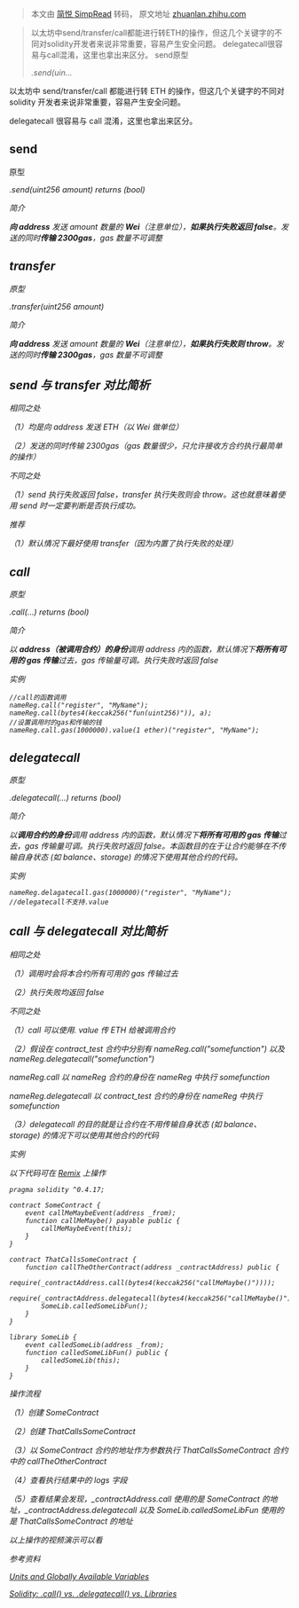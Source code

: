 > 本文由 [简悦 SimpRead](http://ksria.com/simpread/) 转码， 原文地址 [zhuanlan.zhihu.com](https://zhuanlan.zhihu.com/p/35292014)

> 以太坊中send/transfer/call都能进行转ETH的操作，但这几个关键字的不同对solidity开发者来说非常重要，容易产生安全问题。 delegatecall很容易与call混淆，这里也拿出来区分。 send原型 <address>.send(uin…

以太坊中 send/transfer/call 都能进行转 ETH 的操作，但这几个关键字的不同对 solidity 开发者来说非常重要，容易产生安全问题。

delegatecall 很容易与 call 混淆，这里也拿出来区分。

send
----

原型

<address>.send(uint256 amount) returns (bool)

简介

**向 address** 发送 amount 数量的 **Wei**（注意单位），**如果执行失败返回 false**。发送的同时**传输 2300gas**，gas 数量不可调整

transfer
--------

原型

<address>.transfer(uint256 amount)

简介

**向 address** 发送 amount 数量的 **Wei**（注意单位），**如果执行失败则 throw**。发送的同时**传输 2300gas**，gas 数量不可调整

send 与 transfer 对比简析
--------------------

相同之处

（1）均是向 address 发送 ETH（以 Wei 做单位）

（2）发送的同时传输 2300gas（gas 数量很少，只允许接收方合约执行最简单的操作）

不同之处

（1）send 执行失败返回 false，transfer 执行失败则会 throw。这也就意味着使用 send 时一定要判断是否执行成功。

推荐

（1）默认情况下最好使用 transfer（因为内置了执行失败的处理）

call
----

原型

<address>.call(...) returns (bool)

简介

以 **address（被调用合约）的身份**调用 address 内的函数，默认情况下**将所有可用的 gas 传输**过去，gas 传输量可调。执行失败时返回 false

实例

```
//call的函数调用
nameReg.call("register", "MyName");
nameReg.call(bytes4(keccak256("fun(uint256)")), a);
//设置调用时的gas和传输的钱
nameReg.call.gas(1000000).value(1 ether)("register", "MyName");
```

delegatecall
------------

原型

<address>.delegatecall(...) returns (bool)

简介

以**调用合约的身份**调用 address 内的函数，默认情况下**将所有可用的 gas 传输**过去，gas 传输量可调。执行失败时返回 false。本函数目的在于让合约能够在不传输自身状态 (如 balance、storage) 的情况下使用其他合约的代码。

实例

```
nameReg.delagatecall.gas(1000000)("register", "MyName");
//delegatecall不支持.value
```

call 与 delegatecall 对比简析
------------------------

相同之处

（1）调用时会将本合约所有可用的 gas 传输过去

（2）执行失败均返回 false

不同之处

（1）call 可以使用. value 传 ETH 给被调用合约

（2）假设在 contract_test 合约中分别有 nameReg.call("somefunction") 以及 nameReg.delegatecall("somefunction")

nameReg.call 以 nameReg 合约的身份在 nameReg 中执行 somefunction

nameReg.delegatecall 以 contract_test 合约的身份在 nameReg 中执行 somefunction

（3）delegatecall 的目的就是让合约在不用传输自身状态 (如 balance、storage) 的情况下可以使用其他合约的代码

实例

以下代码可在 [Remix](https://link.zhihu.com/?target=https%3A//remix.ethereum.org) 上操作

```
pragma solidity ^0.4.17;

contract SomeContract {
    event callMeMaybeEvent(address _from);
    function callMeMaybe() payable public {
        callMeMaybeEvent(this);
    }
}

contract ThatCallsSomeContract {
    function callTheOtherContract(address _contractAddress) public {
        require(_contractAddress.call(bytes4(keccak256("callMeMaybe()"))));
        require(_contractAddress.delegatecall(bytes4(keccak256("callMeMaybe()"))));
        SomeLib.calledSomeLibFun();
    }
}

library SomeLib {
    event calledSomeLib(address _from);
    function calledSomeLibFun() public {
        calledSomeLib(this);
    }
}
```

操作流程

（1）创建 SomeContract

（2）创建 ThatCallsSomeContract

（3）以 SomeContract 合约的地址作为参数执行 ThatCallsSomeContract 合约中的 callTheOtherContract

（4）查看执行结果中的 logs 字段

（5）查看结果会发现，_contractAddress.call 使用的是 SomeContract 的地址，_contractAddress.delegatecall 以及 SomeLib.calledSomeLibFun 使用的是 ThatCallsSomeContract 的地址

以上操作的视频演示可以看

参考资料

[Units and Globally Available Variables](https://link.zhihu.com/?target=https%3A//solidity.readthedocs.io/en/develop/units-and-global-variables.html%23address-related)

[Solidity: .call() vs. .delegatecall() vs. Libraries](https://link.zhihu.com/?target=https%3A//vomtom.at/address-call-vs-delegatecall-vs-libraries/)